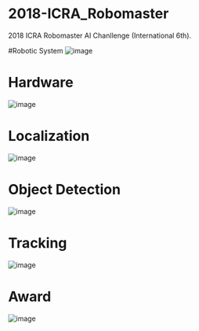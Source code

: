 # 2018-ICRA_Robomaster
2018 ICRA Robomaster AI Chanllenge (International 6th). 

#Robotic System
![image](https://github.com/professor1996/2018-ICRA_Robomaster/blob/master/demo/Robot%20Hardware%20Frame.png)



# Hardware

![image](https://github.com/professor1996/2018-ICRA_Robomaster/blob/master/demo/1.gif)


# Localization

![image](https://github.com/professor1996/2018-ICRA_Robomaster/blob/master/demo/2.gif)


# Object Detection

![image](https://github.com/professor1996/2018-ICRA_Robomaster/blob/master/demo/3.gif)


# Tracking

![image](https://github.com/professor1996/2018-ICRA_Robomaster/blob/master/demo/4.gif)



# Award

![image](https://github.com/professor1996/2018-ICRA_Robomaster/blob/master/demo/Certificate-1.jpg)


